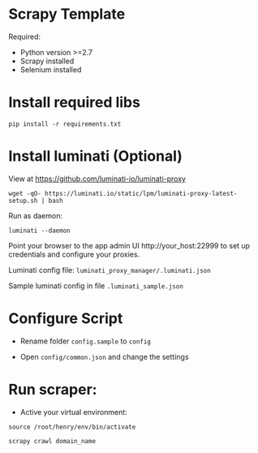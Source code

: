 # Scrapy Template

Required:
- Python version >=2.7
- Scrapy installed
- Selenium installed

# Install required libs

`pip install -r requirements.txt`

# Install luminati (Optional)

View at https://github.com/luminati-io/luminati-proxy

`wget -qO- https://luminati.io/static/lpm/luminati-proxy-latest-setup.sh | bash`

Run as daemon:

`luminati --daemon`

Point your browser to the app admin UI http://your_host:22999 to set up credentials and configure your proxies.

Luminati config file: `luminati_proxy_manager/.luminati.json`

Sample luminati config in file `.luminati_sample.json`

# Configure Script

- Rename folder `config.sample` to `config`

- Open `config/common.json` and change the settings

# Run scraper:

- Active your virtual environment:

`source /root/henry/env/bin/activate`

`scrapy crawl domain_name`
